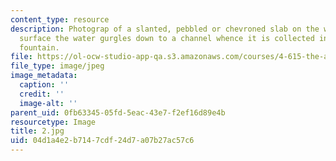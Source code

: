 ```yaml
---
content_type: resource
description: Photograp of a slanted, pebbled or chevroned slab on the wall upon whose
  surface the water gurgles down to a channel whence it is collected in a central
  fountain.
file: https://ol-ocw-studio-app-qa.s3.amazonaws.com/courses/4-615-the-architecture-of-cairo-spring-2002/04d1a4e2b7147cdf24d7a07b27ac57c6_2.jpg
file_type: image/jpeg
image_metadata:
  caption: ''
  credit: ''
  image-alt: ''
parent_uid: 0fb63345-05fd-5eac-43e7-f2ef16d89e4b
resourcetype: Image
title: 2.jpg
uid: 04d1a4e2-b714-7cdf-24d7-a07b27ac57c6
---
```

